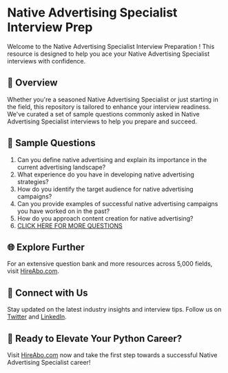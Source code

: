 # Native Advertising Specialist Interview Prep

Welcome to the Native Advertising Specialist Interview Preparation ! This resource is designed to help you ace your Native Advertising Specialist interviews with confidence.

## 🚀 Overview

Whether you're a seasoned Native Advertising Specialist or just starting in the field, this repository is tailored to enhance your interview readiness. We've curated a set of sample questions commonly asked in Native Advertising Specialist interviews to help you prepare and succeed.

## 📝 Sample Questions

1. Can you define native advertising and explain its importance in the current advertising landscape?
2. What experience do you have in developing native advertising strategies?
3. How do you identify the target audience for native advertising campaigns?
4. Can you provide examples of successful native advertising campaigns you have worked on in the past?
5. How do you approach content creation for native advertising?
6. [CLICK HERE FOR MORE QUESTIONS](https://hireabo.com/job/8_3_32/Native%20Advertising%20Specialist)

## 🌐 Explore Further

For an extensive question bank and more resources across 5,000 fields, visit [HireAbo.com](https://www.hireabo.com).

## 📱 Connect with Us

Stay updated on the latest industry insights and interview tips. Follow us on [Twitter](https://twitter.com/hireabo) and [LinkedIn](https://www.linkedin.com/in/hire-abo-3609972a8/).

## 🚀 Ready to Elevate Your Python Career?

Visit [HireAbo.com](https://www.hireabo.com) now and take the first step towards a successful Native Advertising Specialist career!